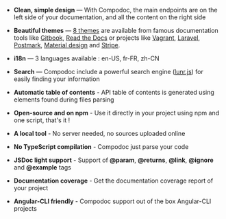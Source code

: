 * **Clean, simple design** — With Compodoc, the main endpoints are on the left side of your documentation, and all the content on the right side

* **Beautiful themes** — [8 themes](./themes.html) are available from famous documentation tools like [Gitbook](https://www.gitbook.com), [Read the Docs](https://readthedocs.org/) or projects like [Vagrant](https://www.vagrantup.com/docs/), [Laravel](https://laravel.com/docs/5.3), [Postmark](http://developer.postmarkapp.com/), [Material design](https://material.io/) and [Stripe](https://stripe.com/docs/api).

* **i18n** — 3 languages available : en-US, fr-FR, zh-CN

* **Search** — Compodoc include a powerful search engine ([lunr.js](http://lunrjs.com/)) for easily finding your information

* **Automatic table of contents** - API table of contents is generated using elements found during files parsing

* **Open-source and on npm** - Use it directly in your project using npm and one script, that's it !

* **A local tool** - No server needed, no sources uploaded online

* **No TypeScript compilation** - Compodoc just parse your code

* **JSDoc light support** - Support of __@param__, __@returns__, __@link__, __@ignore__ and __@example__ tags

* **Documentation coverage** - Get the documentation coverage report of your project

* **Angular-CLI friendly** - Compodoc support out of the box Angular-CLI projects
